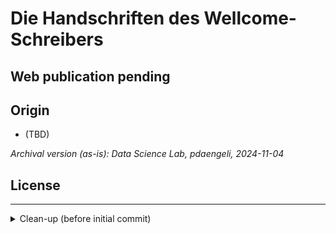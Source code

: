 # Die Handschriften des Wellcome-Schreibers

## Web publication pending

## Origin

* (TBD)

*Archival version (as-is): Data Science Lab, pdaengeli, 2024-11-04*

## License

---

<details><summary>Clean-up (before initial commit)</summary>

<br/>

General approach: remove all spurious files (copies, obsolete notes, process artefacts), primarily based on file names (visual check).

PWD: root directory of this repository

* purge OS junk and ftp log files:
  * `find . -type f -name "Thumbs.db" -delete`
  * `find . -type f -name \.DS_Store -delete`

* (re)moved:

</details>
